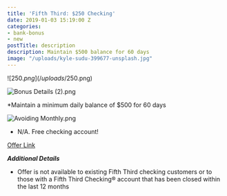 ```yaml
---
title: 'Fifth Third: $250 Checking'
date: 2019-01-03 15:19:00 Z
categories:
- bank-bonus
- new
postTitle: description
description: Maintain $500 balance for 60 days
image: "/uploads/kyle-sudu-399677-unsplash.jpg"
---
```


![$250.png](/uploads/$250.png)

![Bonus Details (2).png](/uploads/Bonus%20Details%20(2).png)

\*Maintain a minimum daily balance of $500 for 60 days

![Avoiding Monthly.png](/uploads/Avoiding%20Monthly.png)

* N/A. Free checking account!


[Offer Link](https://accounts.53.com/banking/offer/checking?&cid=cpc:goog:AO18_Checking:Brand\+Bank\+Stacked:5%2F3%20bank%20bonus_b&mkwid=s_pcrid__pkw_5%2F3%20bank%20bonus_pmt_b_pdv_c_slid__pgrid_58635414238_ptaid_kwd-418285471405_&gclid=Cj0KCQjwquTbBRCSARIsADzW88zC0fgr8HdUMEDD4pivA-UTF1nQqrc3GWSeOANsr1XMl76_GPNonqAaAldxEALw_wcB)

***Additional Details***

* Offer is not available to existing Fifth Third checking customers or to those with a Fifth Third Checking® account that has been closed within the last 12 months